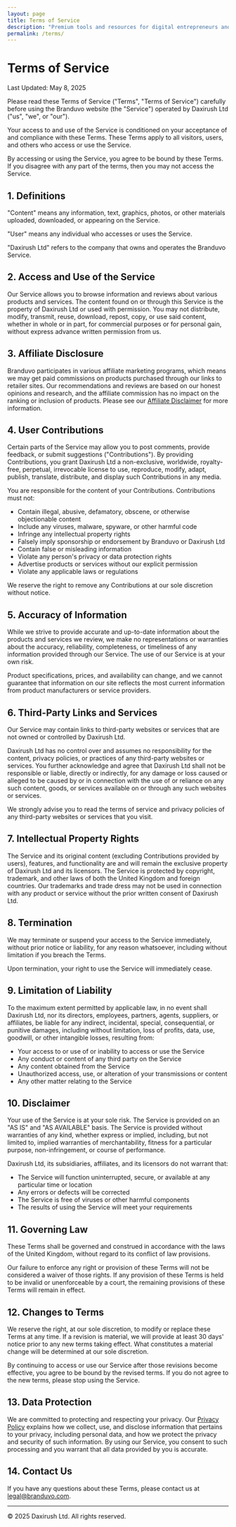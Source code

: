```yaml
---
layout: page
title: Terms of Service
description: "Premium tools and resources for digital entrepreneurs and creative professionals. Our curated selection helps you grow your business with trusted solutions."
permalink: /terms/
---
```


# Terms of Service

Last Updated: May 8, 2025

Please read these Terms of Service ("Terms", "Terms of Service") carefully before using the Branduvo website (the "Service") operated by Daxirush Ltd ("us", "we", or "our").

Your access to and use of the Service is conditioned on your acceptance of and compliance with these Terms. These Terms apply to all visitors, users, and others who access or use the Service.

By accessing or using the Service, you agree to be bound by these Terms. If you disagree with any part of the terms, then you may not access the Service.

## 1. Definitions

"Content" means any information, text, graphics, photos, or other materials uploaded, downloaded, or appearing on the Service.

"User" means any individual who accesses or uses the Service.

"Daxirush Ltd" refers to the company that owns and operates the Branduvo Service.

## 2. Access and Use of the Service

Our Service allows you to browse information and reviews about various products and services. The content found on or through this Service is the property of Daxirush Ltd or used with permission. You may not distribute, modify, transmit, reuse, download, repost, copy, or use said content, whether in whole or in part, for commercial purposes or for personal gain, without express advance written permission from us.

## 3. Affiliate Disclosure

Branduvo participates in various affiliate marketing programs, which means we may get paid commissions on products purchased through our links to retailer sites. Our recommendations and reviews are based on our honest opinions and research, and the affiliate commission has no impact on the ranking or inclusion of products. Please see our [Affiliate Disclaimer](/affiliate-disclaimer) for more information.

## 4. User Contributions

Certain parts of the Service may allow you to post comments, provide feedback, or submit suggestions ("Contributions"). By providing Contributions, you grant Daxirush Ltd a non-exclusive, worldwide, royalty-free, perpetual, irrevocable license to use, reproduce, modify, adapt, publish, translate, distribute, and display such Contributions in any media.

You are responsible for the content of your Contributions. Contributions must not:
- Contain illegal, abusive, defamatory, obscene, or otherwise objectionable content
- Include any viruses, malware, spyware, or other harmful code
- Infringe any intellectual property rights
- Falsely imply sponsorship or endorsement by Branduvo or Daxirush Ltd
- Contain false or misleading information
- Violate any person's privacy or data protection rights
- Advertise products or services without our explicit permission
- Violate any applicable laws or regulations

We reserve the right to remove any Contributions at our sole discretion without notice.

## 5. Accuracy of Information

While we strive to provide accurate and up-to-date information about the products and services we review, we make no representations or warranties about the accuracy, reliability, completeness, or timeliness of any information provided through our Service. The use of our Service is at your own risk.

Product specifications, prices, and availability can change, and we cannot guarantee that information on our site reflects the most current information from product manufacturers or service providers.

## 6. Third-Party Links and Services

Our Service may contain links to third-party websites or services that are not owned or controlled by Daxirush Ltd.

Daxirush Ltd has no control over and assumes no responsibility for the content, privacy policies, or practices of any third-party websites or services. You further acknowledge and agree that Daxirush Ltd shall not be responsible or liable, directly or indirectly, for any damage or loss caused or alleged to be caused by or in connection with the use of or reliance on any such content, goods, or services available on or through any such websites or services.

We strongly advise you to read the terms of service and privacy policies of any third-party websites or services that you visit.

## 7. Intellectual Property Rights

The Service and its original content (excluding Contributions provided by users), features, and functionality are and will remain the exclusive property of Daxirush Ltd and its licensors. The Service is protected by copyright, trademark, and other laws of both the United Kingdom and foreign countries. Our trademarks and trade dress may not be used in connection with any product or service without the prior written consent of Daxirush Ltd.

## 8. Termination

We may terminate or suspend your access to the Service immediately, without prior notice or liability, for any reason whatsoever, including without limitation if you breach the Terms.

Upon termination, your right to use the Service will immediately cease.

## 9. Limitation of Liability

To the maximum extent permitted by applicable law, in no event shall Daxirush Ltd, nor its directors, employees, partners, agents, suppliers, or affiliates, be liable for any indirect, incidental, special, consequential, or punitive damages, including without limitation, loss of profits, data, use, goodwill, or other intangible losses, resulting from:
- Your access to or use of or inability to access or use the Service
- Any conduct or content of any third party on the Service
- Any content obtained from the Service
- Unauthorized access, use, or alteration of your transmissions or content
- Any other matter relating to the Service

## 10. Disclaimer

Your use of the Service is at your sole risk. The Service is provided on an "AS IS" and "AS AVAILABLE" basis. The Service is provided without warranties of any kind, whether express or implied, including, but not limited to, implied warranties of merchantability, fitness for a particular purpose, non-infringement, or course of performance.

Daxirush Ltd, its subsidiaries, affiliates, and its licensors do not warrant that:
- The Service will function uninterrupted, secure, or available at any particular time or location
- Any errors or defects will be corrected
- The Service is free of viruses or other harmful components
- The results of using the Service will meet your requirements

## 11. Governing Law

These Terms shall be governed and construed in accordance with the laws of the United Kingdom, without regard to its conflict of law provisions.

Our failure to enforce any right or provision of these Terms will not be considered a waiver of those rights. If any provision of these Terms is held to be invalid or unenforceable by a court, the remaining provisions of these Terms will remain in effect.

## 12. Changes to Terms

We reserve the right, at our sole discretion, to modify or replace these Terms at any time. If a revision is material, we will provide at least 30 days' notice prior to any new terms taking effect. What constitutes a material change will be determined at our sole discretion.

By continuing to access or use our Service after those revisions become effective, you agree to be bound by the revised terms. If you do not agree to the new terms, please stop using the Service.

## 13. Data Protection

We are committed to protecting and respecting your privacy. Our [Privacy Policy](/privacy) explains how we collect, use, and disclose information that pertains to your privacy, including personal data, and how we protect the privacy and security of such information. By using our Service, you consent to such processing and you warrant that all data provided by you is accurate.

## 14. Contact Us

If you have any questions about these Terms, please contact us at legal@branduvo.com.

---

© 2025 Daxirush Ltd. All rights reserved.